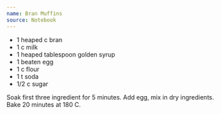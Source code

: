 ```yaml
---
name: Bran Muffins
source: Notebook
---
```


* 1 heaped c bran
* 1 c milk
* 1 heaped tablespoon golden syrup
* 1 beaten egg
* 1 c flour
* 1 t soda
* 1/2 c sugar

Soak first three ingredient for 5 minutes.
Add egg, mix in dry ingredients. 
Bake 20 minutes at 180 C.

